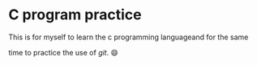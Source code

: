 C program practice
=============

This is for myself to learn the c programming languageand for the same 

time to practice the use of *git*.  :smile:
